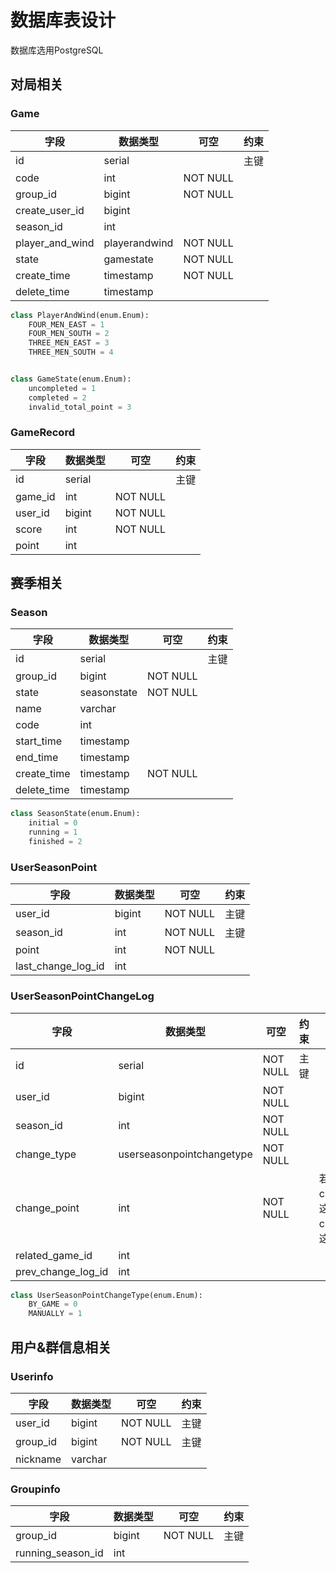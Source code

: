 # 数据库表设计

数据库选用PostgreSQL

## 对局相关

### Game

| 字段              | 数据类型          | 可空       | 约束  |
|-----------------|---------------|----------|-----|
| id              | serial        |          | 主键  |
| code            | int           | NOT NULL ||
| group_id        | bigint        | NOT NULL ||
| create_user_id  | bigint        |||
| season_id       | int           |||
| player_and_wind | playerandwind | NOT NULL ||
| state           | gamestate     | NOT NULL ||
| create_time     | timestamp     | NOT NULL ||
| delete_time     | timestamp     |||

```python
class PlayerAndWind(enum.Enum):
    FOUR_MEN_EAST = 1
    FOUR_MEN_SOUTH = 2
    THREE_MEN_EAST = 3
    THREE_MEN_SOUTH = 4


class GameState(enum.Enum):
    uncompleted = 1
    completed = 2
    invalid_total_point = 3
```

### GameRecord

| 字段      | 数据类型   | 可空       | 约束  |
|---------|--------|----------|-----|
| id      | serial |          | 主键  |
| game_id | int    | NOT NULL ||
| user_id | bigint | NOT NULL ||
| score   | int    | NOT NULL ||
| point   | int    |||

## 赛季相关

### Season

| 字段          | 数据类型        | 可空       | 约束  |
|-------------|-------------|----------|-----|
| id          | serial      |          | 主键  |
| group_id    | bigint      | NOT NULL ||
| state       | seasonstate | NOT NULL ||
| name        | varchar     |          ||
| code        | int         |          ||
| start_time  | timestamp   ||
| end_time    | timestamp   |
| create_time | timestamp   | NOT NULL |
| delete_time | timestamp   |

```python
class SeasonState(enum.Enum):
    initial = 0
    running = 1
    finished = 2
```

### UserSeasonPoint

| 字段                 | 数据类型   | 可空       | 约束  |
|--------------------|--------|----------|-----|
| user_id            | bigint | NOT NULL | 主键  |
| season_id          | int    | NOT NULL | 主键  |
| point              | int    | NOT NULL |
| last_change_log_id | int    |

### UserSeasonPointChangeLog

| 字段                 | 数据类型                      | 可空       | 约束  | 含义                                                              |
|--------------------|---------------------------|----------|-----|-----------------------------------------------------------------|
| id                 | serial                    | NOT NULL | 主键  |                                                                 |
| user_id            | bigint                    | NOT NULL |     |                                                                 |
| season_id          | int                       | NOT NULL |     |                                                                 |
| change_type        | userseasonpointchangetype | NOT NULL |
| change_point       | int                       | NOT NULL |     | 若change_type=BY_GAME，这列是PT增减相对值；若change_type=MANUALLY，这列是设置的PT值 |
| related_game_id    | int                       |
| prev_change_log_id | int                       |

```python
class UserSeasonPointChangeType(enum.Enum):
    BY_GAME = 0
    MANUALLY = 1
```

## 用户&群信息相关

### Userinfo

| 字段                 | 数据类型    | 可空       | 约束  |
|--------------------|---------|----------|-----|
| user_id            | bigint  | NOT NULL | 主键  |
| group_id           | bigint  | NOT NULL | 主键  |
| nickname           | varchar |

### Groupinfo

| 字段                | 数据类型   | 可空       | 约束  |
|-------------------|--------|----------|-----|
| group_id          | bigint | NOT NULL | 主键  |
| running_season_id | int    | 

